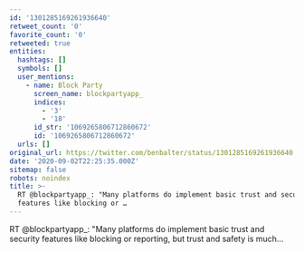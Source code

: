 ```yaml
---
id: '1301285169261936640'
retweet_count: '0'
favorite_count: '0'
retweeted: true
entities:
  hashtags: []
  symbols: []
  user_mentions:
    - name: Block Party
      screen_name: blockpartyapp_
      indices:
        - '3'
        - '18'
      id_str: '1069265806712860672'
      id: '1069265806712860672'
  urls: []
original_url: https://twitter.com/benbalter/status/1301285169261936640
date: '2020-09-02T22:25:35.000Z'
sitemap: false
robots: noindex
title: >-
  RT @blockpartyapp_: "Many platforms do implement basic trust and security
  features like blocking or …
---
```


RT @blockpartyapp_: "Many platforms do implement basic trust and security features like blocking or reporting, but trust and safety is much…